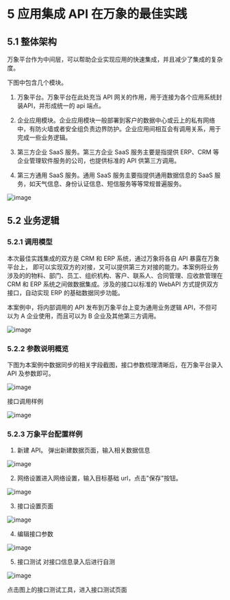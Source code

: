 # 5	应用集成 API 在万象的最佳实践

## 5.1 整体架构 
万象平台作为中间层，可以帮助企业实现应用的快速集成，并且减少了集成的复杂度。 

下图中包含几个模块。 

1. 万象平台。万象平台在此处充当 API 网关的作用，用于连接为各个应用系统封装API，并形成统一的 api 端点。

2. 企业应用模块。企业应用模块一般部署到客户的数据中心或云上的私有网络中，有防火墙或者安全组负责边界防护。企业应用间相互会有调用关系，用于完成一些业务逻辑。 

3. 第三方企业 SaaS 服务。第三方企业 SaaS 服务主要是指提供 ERP、CRM 等企业管理软件服务的公司，也提供标准的 API 供第三方调用。 

4. 第三方通用 SaaS 服务。通用 SaaS 服务主要指提供通用数据信息的 SaaS 服务，如天气信息、身份认证信息、短信服务等等常规普遍服务。 

![image](../../../image/JDCloud-WhitePaper/JDCloud-WhitePaper-Enterprise-Integration-Best-Practice-with-WanXiangAPI/Appliction-Integration-API-Best-Practices.png)

## 5.2 业务逻辑

### 5.2.1 调用模型

本次最佳实践集成的双方是 CRM 和 ERP 系统，通过万象将各自 API 暴露在万象平台上， 即可以实现双方的对接，又可以提供第三方对接的能力。本案例将业务涉及的的物料、部门、员工、组织机构、客户、联系人、合同管理、应收款管理在 CRM 和 ERP 系统之间做数据集成。涉及的接口以标准的 WebAPI 方式提供双方接口，自动实现 ERP 的基础数据同步功能。

本案例中，将内部调用的 API 发布到万象平台上变为通用业务逻辑 API，不但可以为 A 企业使用，而且可以为 B 企业及其他第三方调用。

![image](../../../image/JDCloud-WhitePaper/JDCloud-WhitePaper-Enterprise-Integration-Best-Practice-with-WanXiangAPI/Call-Model.png)


### 5.2.2	参数说明概览

下图为本案例中数据同步的相关字段截图，接口参数梳理清晰后，在万象平台录入 API 及参数即可。

![image](../../../image/JDCloud-WhitePaper/JDCloud-WhitePaper-Enterprise-Integration-Best-Practice-with-WanXiangAPI/Fields-Mapping.jpg)

接口调用样例

![image](../../../image/JDCloud-WhitePaper/JDCloud-WhitePaper-Enterprise-Integration-Best-Practice-with-WanXiangAPI/Interface-Call-Sample.jpg)


### 5.2.3	万象平台配置样例 

1. 新建 API。 
弹出新建数据页面，输入相关数据信息

![image](../../../image/JDCloud-WhitePaper/JDCloud-WhitePaper-Enterprise-Integration-Best-Practice-with-WanXiangAPI/Create-API.jpg)

2. 网络设置进入网络设置，输入目标基础 url，点击"保存"按钮。

![image](../../../image/JDCloud-WhitePaper/JDCloud-WhitePaper-Enterprise-Integration-Best-Practice-with-WanXiangAPI/EnterURL-ClickSave.jpg)

3. 接口设置页面

![image](../../../image/JDCloud-WhitePaper/JDCloud-WhitePaper-Enterprise-Integration-Best-Practice-with-WanXiangAPI/Interface-Setting-Page.jpg)

4. 编辑接口参数

![image](../../../image/JDCloud-WhitePaper/JDCloud-WhitePaper-Enterprise-Integration-Best-Practice-with-WanXiangAPI/Modify-Interface-Parameters.jpg)

5. 接口测试 
对接口信息录入后进行自测

![image](../../../image/JDCloud-WhitePaper/JDCloud-WhitePaper-Enterprise-Integration-Best-Practice-with-WanXiangAPI/Interface-Testing.jpg)

点击图上的接口测试工具，进入接口测试页面



